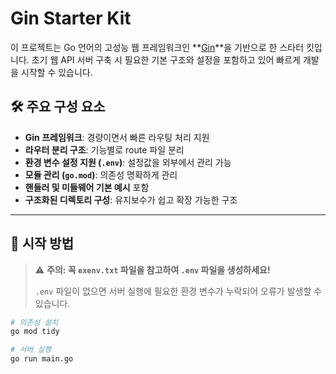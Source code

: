 # Gin Starter Kit

이 프로젝트는 Go 언어의 고성능 웹 프레임워크인 **[Gin](https://github.com/gin-gonic/gin)**을 기반으로 한 스타터 킷입니다.
초기 웹 API 서버 구축 시 필요한 기본 구조와 설정을 포함하고 있어 빠르게 개발을 시작할 수 있습니다.

## 🛠️ 주요 구성 요소

- **Gin 프레임워크**: 경량이면서 빠른 라우팅 처리 지원
- **라우터 분리 구조**: 기능별로 route 파일 분리
- **환경 변수 설정 지원 (`.env`)**: 설정값을 외부에서 관리 가능
- **모듈 관리 (`go.mod`)**: 의존성 명확하게 관리
- **핸들러 및 미들웨어 기본 예시** 포함
- **구조화된 디렉토리 구성**: 유지보수가 쉽고 확장 가능한 구조
---

## 🚀 시작 방법

> ⚠️ **주의: 꼭 `exenv.txt` 파일을 참고하여 `.env` 파일을 생성하세요!**
>
> `.env` 파일이 없으면 서버 실행에 필요한 환경 변수가 누락되어 오류가 발생할 수 있습니다.


```bash
# 의존성 설치
go mod tidy

# 서버 실행
go run main.go